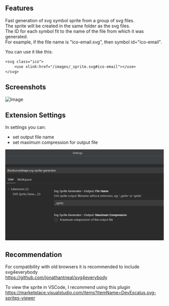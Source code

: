 ## Features

Fast generation of svg symbol sprite from a group of svg files.  
The sprite will be created in the same folder as the svg files.  
The ID for each symbol fit to the name of the file from which it was generated.  
For example, if the file name is "ico-email.svg", then symbol id="ico-email".  

You can use it like this:
```
<svg class="ico">
    <use xlink:href="/images/_sprite.svg#ico-email"></use>
</svg>
```


## Screenshots

![Image](https://raw.githubusercontent.com/smatDnepr/SVG-Sprite-Generator/master/images/capture.gif)



## Extension Settings

In settings you can:
* set output file name
* set maximum compression for output file

![Image](https://raw.githubusercontent.com/smatDnepr/SVG-Sprite-Generator/master/images/feature-3.png)



## Recommendation

For compatibility with old browsers it is recommended to include svg4everybody  
https://github.com/jonathantneal/svg4everybody

To view the sprite in VSCode, I recommend using this plugin
https://marketplace.visualstudio.com/items?itemName=DevEscalus.svg-sprites-viewer  





